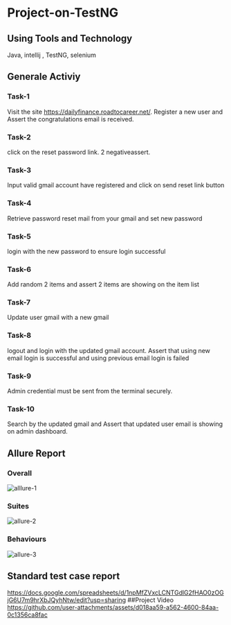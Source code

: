 ﻿# Project-on-TestNG
## Using Tools and Technology
Java, intellij , TestNG, selenium
## Generale Activiy
### Task-1 
Visit the site https://dailyfinance.roadtocareer.net/. Register a new user and Assert the congratulations email is received.
### Task-2
click on the reset password link. 2 negativeassert. 
### Task-3
Input valid gmail account have registered and click on send reset link button
### Task-4
Retrieve password reset mail from your gmail and set new password
### Task-5
login with the new password to ensure login successful
### Task-6
Add random 2 items and assert 2 items are showing on the item list
### Task-7
Update user gmail with a new gmail
### Task-8
logout and login with the updated gmail account. Assert that using new email login is successful and using previous email login is failed
### Task-9
 Admin credential must be sent from the terminal securely.
### Task-10
Search by the updated gmail and Assert that updated user email is showing on admin dashboard.
## Allure Report
### Overall
![alllure-1](https://github.com/user-attachments/assets/26eb748d-b548-4f65-8285-9153f57865a8)
### Suites
![allure-2](https://github.com/user-attachments/assets/a5a8b409-df7c-499b-a2c5-79c1998b2453)
### Behaviours
![allure-3](https://github.com/user-attachments/assets/8d7d7aec-54f1-472e-9577-e8115daa4c11)
## Standard test case report
https://docs.google.com/spreadsheets/d/1npMfZVxcLCNTGdlG2fHAO0zOGjG6U7m9hrXbJQyhNtw/edit?usp=sharing
##Project Video
https://github.com/user-attachments/assets/d018aa59-a562-4600-84aa-0c1356ca8fac
















